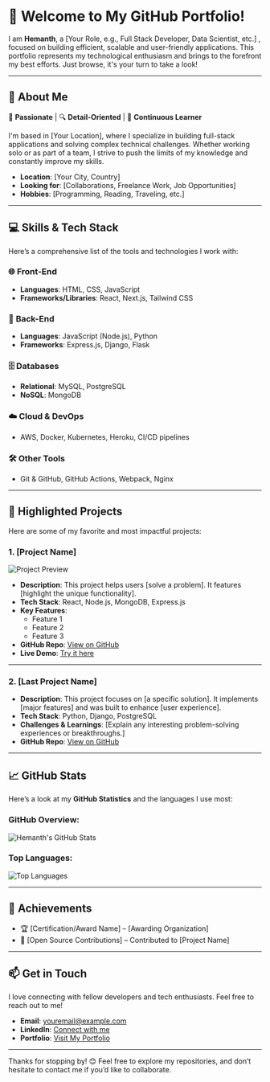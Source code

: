 # 👋 Welcome to My GitHub Portfolio!

I am **Hemanth**, a [Your Role, e.g., Full Stack Developer, Data Scientist, etc.] , focused on building efficient, scalable and user-friendly applications. This portfolio represents my technological enthusiasm and brings to the forefront my best efforts. Just browse, it's your turn to take a look!


---

## 💼 **About Me**

🎯 **Passionate** | 🔍 **Detail-Oriented** | 🧠 **Continuous Learner**

I'm based in [Your Location], where I specialize in building full-stack applications and solving complex technical challenges. Whether working solo or as part of a team, I strive to push the limits of my knowledge and constantly improve my skills.

- **Location**: [Your City, Country]  
- **Looking for**: [Collaborations, Freelance Work, Job Opportunities]  
- **Hobbies**: [Programming, Reading, Traveling, etc.]

---

## 💻 **Skills & Tech Stack**

Here’s a comprehensive list of the tools and technologies I work with:

### 🌐 **Front-End**
- **Languages**: HTML, CSS, JavaScript
- **Frameworks/Libraries**: React, Next.js, Tailwind CSS

### 🔧 **Back-End**
- **Languages**: JavaScript (Node.js), Python
- **Frameworks**: Express.js, Django, Flask

### 🗄 **Databases**
- **Relational**: MySQL, PostgreSQL
- **NoSQL**: MongoDB

### ☁️ **Cloud & DevOps**
- AWS, Docker, Kubernetes, Heroku, CI/CD pipelines

### 🛠 **Other Tools**
- Git & GitHub, GitHub Actions, Webpack, Nginx

---

## 🚀 **Highlighted Projects**

Here are some of my favorite and most impactful projects:

### **1. [Project Name]**
![Project Preview](https://via.placeholder.com/800x400.png)  <!-- Add your project image if applicable -->
- **Description**: This project helps users [solve a problem]. It features [highlight the unique functionality].
- **Tech Stack**: React, Node.js, MongoDB, Express.js
- **Key Features**:
   - Feature 1
   - Feature 2
   - Feature 3
- **GitHub Repo**: [View on GitHub](https://github.com/Hemanth/project-repo)
- **Live Demo**: [Try it here](https://example.com)

---

### **2. [Last Project Name]**
- **Description**: This project focuses on [a specific solution]. It implements [major features] and was built to enhance [user experience].
- **Tech Stack**: Python, Django, PostgreSQL
- **Challenges & Learnings**: [Explain any interesting problem-solving experiences or breakthroughs.]
- **GitHub Repo**: [View on GitHub](https://github.com/Hemanth/last-project-repo)

---

## 📈 **GitHub Stats**

Here’s a look at my **GitHub Statistics** and the languages I use most:

### **GitHub Overview**:
![Hemanth's GitHub Stats](https://github-readme-stats.vercel.app/api?username=Hemanth&show_icons=true&theme=radical&count_private=true)

### **Top Languages**:
![Top Languages](https://github-readme-stats.vercel.app/api/top-langs/?username=Hemanth&layout=compact&theme=radical)

---

## 🏅 **Achievements**

- 🏆 [Certification/Award Name] – [Awarding Organization]
- 📃 [Open Source Contributions] – Contributed to [Project Name]

---

## 📫 **Get in Touch**

I love connecting with fellow developers and tech enthusiasts. Feel free to reach out to me!

- **Email**: [youremail@example.com](mailto:youremail@example.com)
- **LinkedIn**: [Connect with me](https://linkedin.com/in/yourprofile)
- **Portfolio**: [Visit My Portfolio](https://yourportfolio.com)

---

Thanks for stopping by! 😊 Feel free to explore my repositories, and don’t hesitate to contact me if you’d like to collaborate.
